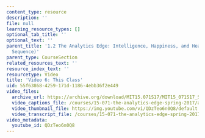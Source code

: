 ```yaml
---
content_type: resource
description: ''
file: null
learning_resource_types: []
optional_tab_title: ''
optional_text: ''
parent_title: '1.2 The Analytics Edge: Intelligence, Happiness, and Health  (Lecture
  Sequence)'
parent_type: CourseSection
related_resources_text: ''
resource_index_text: ''
resourcetype: Video
title: 'Video 6: This Class'
uid: 55f63868-4259-171d-1186-4ebb36f2e449
video_files:
  archive_url: https://archive.org/download/MIT15.071S17/MIT15_071S17_Session_1.2.06_300k.mp4
  video_captions_file: /courses/15-071-the-analytics-edge-spring-2017/af16654027695b1396fefbfb6e00d927_QDzTeo6n0Q8.vtt
  video_thumbnail_file: https://img.youtube.com/vi/QDzTeo6n0Q8/default.jpg
  video_transcript_file: /courses/15-071-the-analytics-edge-spring-2017/dddfc913d2342e4d7134cdcc055e43aa_QDzTeo6n0Q8.pdf
video_metadata:
  youtube_id: QDzTeo6n0Q8
---
```

